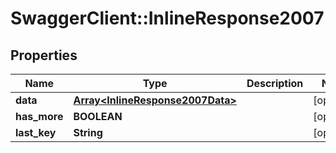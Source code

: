 # SwaggerClient::InlineResponse2007

## Properties
Name | Type | Description | Notes
------------ | ------------- | ------------- | -------------
**data** | [**Array&lt;InlineResponse2007Data&gt;**](InlineResponse2007Data.md) |  | [optional] 
**has_more** | **BOOLEAN** |  | [optional] 
**last_key** | **String** |  | [optional] 

